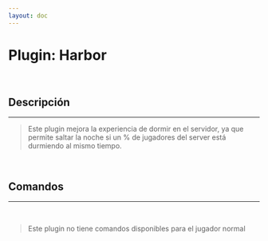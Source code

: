 ```yaml
---
layout: doc
---
```


# Plugin: Harbor

<br/>

## Descripción

---

> Este plugin mejora la experiencia de dormir en el servidor, ya que permite saltar la noche si un % de jugadores del server está durmiendo al mismo tiempo.

<br/>

## Comandos

---

<br/>

> Este plugin no tiene comandos disponibles para el jugador normal
